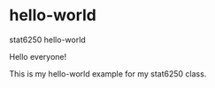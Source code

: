 # hello-world
stat6250 hello-world

Hello everyone!

This is my hello-world example for my stat6250 class.
